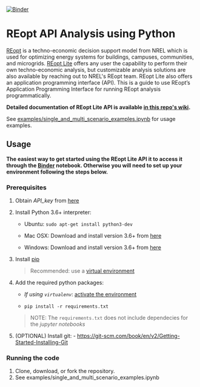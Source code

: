 [![Binder](https://mybinder.org/badge_logo.svg)](https://mybinder.org/v2/gh/NREL/REopt-API-Analysis/master?filepath=notebook%2FREopt_Lite_API_Demo.ipynb)

# REopt API Analysis using Python

[REopt](https://reopt.nrel.gov/) is a techno-economic decision support model
from NREL which is used for optimizing energy systems for buildings, campuses,
communities, and microgrids. [REopt Lite](https://reopt.nrel.gov/tool) offers any
user the capability to perform their own techno-economic analysis, but 
customizable analysis solutions are also available by reaching out to NREL's 
REopt team. REopt Lite also offers an application programming interface (API). This is a guide to
use REopt’s Application Programming Interface for running REopt analysis
programmatically.

**Detailed documentation of REopt Lite API is available
[in this repo's wiki](https://github.com/NREL/REopt-API-Analysis/wiki).**

See [examples/single_and_multi_scenario_examples.ipynb](https://github.com/NREL/REopt-API-Analysis/blob/master/examples/single_and_multi_scenario_examples.ipynb) for usage examples.


## Usage

**The easiest way to get started using the REopt Lite API it to access it
through the
[Binder](https://mybinder.org/v2/gh/NREL/REopt-API-Analysis/master?filepath=notebook%2FREopt_Lite_API_Demo.ipynb)
notebook. Otherwise you will need to set up your environment following the steps
below.**


### Prerequisites

1. Obtain *API\_key* from [here](https://developer.nrel.gov/signup/)

2. Install Python 3.6+ interpreter:

    - Ubuntu: `sudo apt-get install python3-dev`

    - Mac OSX: Download and install version 3.6+ from
      [here](https://www.python.org/downloads/mac-osx/)

    - Windows: Download and install version 3.6+ from
      [here](https://www.python.org/downloads/windows/)

3. Install [pip](https://pip.pypa.io/en/stable/installing/)

    > Recommended: use a [virtual
    > environment](https://virtualenv.pypa.io/en/stable/installation/)

4. Add the required python packages:

    - *If using `virtualenv`*: [activate
      the environment](https://virtualenv.pypa.io/en/stable/userguide/)

    - `pip install -r requirements.txt`

    > NOTE: The `requirements.txt` does not include dependecies for the *jupyter
    > notebooks*

5. (OPTIONAL) Install git: - https://git-scm.com/book/en/v2/Getting-Started-Installing-Git


### Running the code
1.  Clone, download, or fork the repository. 
2.  See examples/single_and_multi_scenario_examples.ipynb
